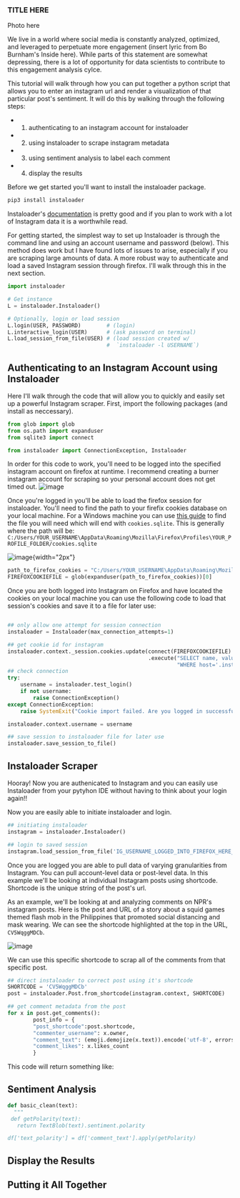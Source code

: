 
### TITLE HERE

Photo here 

We live in a world where social media is constantly analyzed, optimized, and leveraged to perpetuate more engagement (insert lyric from Bo Burnham's Inside here). While parts of this statement are somewhat depressing, there is a lot of opportunity for data scientists to contribute to this engagement analysis cylce. 

This tutorial will walk through how you can put together a python script that allows you to enter an instagram url and render a visualization of that particular post's sentiment. It will do this by walking through the following steps:
- 1. authenticating to an instagram account for instaloader 
- 2. using instaloader to scrape instagram metadata
- 3. using sentiment analysis to label each comment
- 4. display the results 

Before we get started you'll want to install the instaloader package.
```python
pip3 install instaloader

```
Instaloader's [documentation](https://instaloader.github.io/) is pretty good and if you plan to work with a lot of Instagram data it is a worthwhile read. 

For getting started, the simplest way to set up Instaloader is through the command line and using an account username and password (below). This method does work but I have found lots of issues to arise, especially if you are scraping large amounts of data. A more robust way to authenticate and load a saved Instagram session through firefox. I'll walk through this in the next section. 
```python
import instaloader

# Get instance
L = instaloader.Instaloader()

# Optionally, login or load session
L.login(USER, PASSWORD)        # (login)
L.interactive_login(USER)      # (ask password on terminal)
L.load_session_from_file(USER) # (load session created w/
                               #  `instaloader -l USERNAME`)
```



## Authenticating to an Instagram Account using Instaloader
Here I'll walk through the code that will allow you to quickly and easily set up a powerful Instagram scraper. First, import the following packages (and install as neccessary). 
```python
from glob import glob
from os.path import expanduser
from sqlite3 import connect

from instaloader import ConnectionException, Instaloader
```
In order for this code to work, you'll need to be logged into the specified instagram account on firefox at runtime. I recommend creating a burner instagram account for scraping so your personal account does not get timed out. 
![image](https://user-images.githubusercontent.com/14099908/140822121-10564cc1-bd6f-469e-b92c-ed45647b9cf9.png)

Once you're logged in you'll be able to load the firefox session for instaloader. You'll need to find the path to your firefix cookies database on your local machine. For a Windows machine you can use [this guide](https://www.digitalcitizen.life/cookies-location-windows-10/) to find the file you will need which will end with `cookies.sqlite`. This is generally where the path will be: `C:/Users/YOUR_USERNAME\AppData\Roaming\Mozilla\Firefox\Profiles\YOUR_PROFILE_FOLDER/cookies.sqlite`

![image](https://user-images.githubusercontent.com/14099908/140823874-d729675d-bc03-4885-b050-5e2f81b28610.png){width="2px"}


``` python
path_to_firefox_cookies = "C:/Users/YOUR_USERNAME\AppData\Roaming\Mozilla\Firefox\Profiles\YOUR_PROFILE_FOLDER/cookies.sqlite"
FIREFOXCOOKIEFILE = glob(expanduser(path_to_firefox_cookies))[0]
```

Once you are both logged into Instagram on Firefox and have located the cookies on your local machine you can use the following code to load that session's cookies and save it to a file for later use:

```python

## only allow one attempt for session connection
instaloader = Instaloader(max_connection_attempts=1)

## get cookie id for instagram
instaloader.context._session.cookies.update(connect(FIREFOXCOOKIEFILE)
                                            .execute("SELECT name, value FROM moz_cookies "
                                                     "WHERE host='.instagram.com'"))
## check connection
try:
    username = instaloader.test_login()
    if not username:
        raise ConnectionException()
except ConnectionException:
    raise SystemExit("Cookie import failed. Are you logged in successfully in Firefox?")

instaloader.context.username = username

## save session to instaloader file for later use
instaloader.save_session_to_file()
```


## Instaloader Scraper
Hooray! Now you are authenicated to Instagram and you can easily use Instaloader from your pytyhon IDE without having to think about your login again!! 

Now you are easily able to initiate instaloader and login.

```python
## initiating instaloader
instagram = instaloader.Instaloader()

## login to saved session
instagram.load_session_from_file('IG_USERNAME_LOGGED_INTO_FIREFOX_HERE_')
```
Once you are logged you are able to pull data of varying granularities from Instagram. You can pull account-level data or post-level data. In this example we'll be looking at individual Instagram posts using shortcode. Shortcode is the unique string of the post's url. 

As an example, we'll be looking at and analyzing comments on NPR's instagram posts. Here is the post and URL of a story about a squid games themed flash mob in the Philippines that promoted social distancing and mask wearing. We can see the shortcode highlighted at the top in the URL, `CV5WqggMDCb`.

![image](https://user-images.githubusercontent.com/14099908/140842335-f61b802c-c294-4691-9222-a741ee05c51f.png)

We can use this specific shortcode to scrap all of the comments from that specific post. 

```python
## direct instaloader to correct post using it's shortcode
SHORTCODE = 'CV5WqggMDCb'
post = instaloader.Post.from_shortcode(instagram.context, SHORTCODE)

## get comment metadata from the post
for x in post.get_comments():
        post_info = {
        "post_shortcode":post.shortcode,
        "commenter_username": x.owner,
        "comment_text": (emoji.demojize(x.text)).encode('utf-8', errors='ignore').decode() if x.text else "",
        "comment_likes": x.likes_count
        }
```
This code will return something like:



## Sentiment Analysis

```python
def basic_clean(text):
  """
 def getPolarity(text):
   return TextBlob(text).sentiment.polarity

df['text_polarity'] = df['comment_text'].apply(getPolarity)
  ```


## Display the Results


## Putting it All Together 
